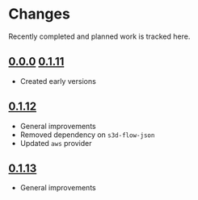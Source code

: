 # Changes
Recently completed and planned work is tracked here.

## [0.0.0](.) [0.1.11](.)
- Created early versions

## [0.1.12](.)
- General improvements
- Removed dependency on `s3d-flow-json`
- Updated `aws` provider

## [0.1.13](.)
- General improvements
